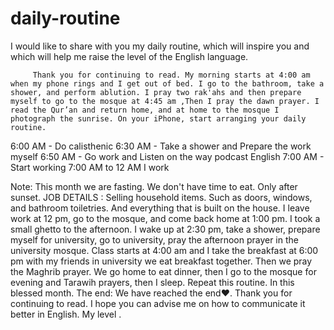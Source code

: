 # daily-routine
I would like to share with you my daily routine, which will inspire you and which will help me raise the level of the English language.

         Thank you for continuing to read. My morning starts at 4:00 am when my phone rings and I get out of bed. I go to the bathroom, take a shower, and perform ablution. I pray two rak'ahs and then prepare myself to go to the mosque at 4:45 am ,Then I pray the dawn prayer. I read the Qur’an and return home, and at home to the mosque I photograph the sunrise. On your iPhone, start arranging your daily routine.
6:00 AM - Do calisthenic 
6:30 AM - Take a shower and Prepare the work myself 
6:50 AM -  Go work and Listen on the way podcast English 
7:00 AM - Start working 
7:00 AM to 12 AM I work 
           
Note: 
This month we are fasting. We don't have time to eat. Only after sunset.
         JOB DETAILS :
Selling household items. Such as doors, windows, and bathroom toiletries. And everything that is built on the house.
          I leave work at 12 pm, go to the mosque, and come back home at 1:00 pm. I took a small ghetto to the afternoon. I wake up at 2:30 pm, take a shower, prepare myself for university, go to university, pray the afternoon prayer in the university mosque. Class starts at 4:00 am and I take the breakfast at 6:00 pm with my friends in university we eat breakfast together. Then we pray the Maghrib prayer. We go home to eat dinner, then I go to the mosque for evening and Tarawih prayers, then I sleep.
 Repeat this routine. In this blessed month.
The end:
We have reached the end❤️. Thank you for continuing to read. I hope you can advise me on how to communicate it better in English. My level .
